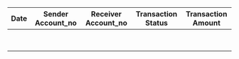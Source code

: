 |   Date	| Sender Account_no| Receiver Account_no	| Transaction Status| Transaction Amount|
|---	|---	|---	|---	|--- |
|   	|   	|   	|   	|    |
|   	|   	|   	|   	|
|   	|   	|   	|   	|
|   	|   	|   	|   	|
|   	|   	|   	|   	|
|   	|   	|   	|   	|
|   	|   	|   	|   	|
|   	|   	|   	|   	|
